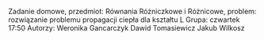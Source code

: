 Zadanie domowe, przedmiot: Równania Różniczkowe i Różnicowe, problem: rozwiązanie problemu propagacji ciepła dla kształtu L
Grupa: czwartek 17:50
Autorzy:
Weronika Gancarczyk
Dawid Tomasiewicz
Jakub Wilkosz
